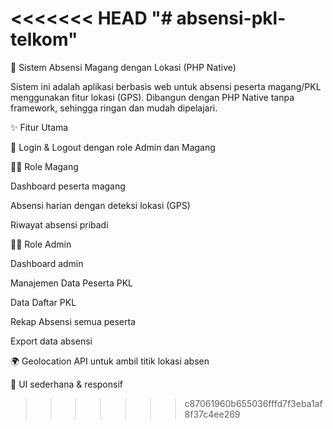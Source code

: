 <<<<<<< HEAD
"# absensi-pkl-telkom" 
=======
📌 Sistem Absensi Magang dengan Lokasi (PHP Native)

Sistem ini adalah aplikasi berbasis web untuk absensi peserta magang/PKL menggunakan fitur lokasi (GPS). Dibangun dengan PHP Native tanpa framework, sehingga ringan dan mudah dipelajari.

✨ Fitur Utama

🔐 Login & Logout dengan role Admin dan Magang

🧑‍🎓 Role Magang

Dashboard peserta magang

Absensi harian dengan deteksi lokasi (GPS)

Riwayat absensi pribadi

👨‍💼 Role Admin

Dashboard admin

Manajemen Data Peserta PKL

Data Daftar PKL

Rekap Absensi semua peserta

Export data absensi

🌍 Geolocation API untuk ambil titik lokasi absen

🎨 UI sederhana & responsif
>>>>>>> c87061960b655036fffd7f3eba1af8f37c4ee269
